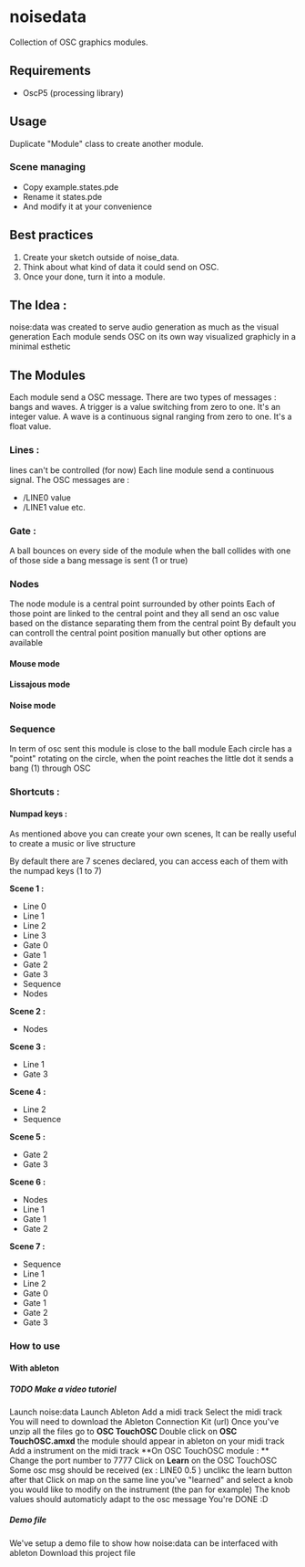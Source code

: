 # noisedata
Collection of OSC graphics modules.

## Requirements
- OscP5 (processing library)

## Usage
Duplicate "Module" class to create another module.

### Scene managing
- Copy example.states.pde 
- Rename it states.pde
- And modify it at your convenience


## Best practices
1. Create your sketch outside of noise_data. 
2. Think about what kind of data it could send on OSC.
3. Once your done, turn it into a module.



## The Idea :
noise:data was created to serve audio generation as much as the visual generation
Each module sends OSC on its own way visualized graphicly in a minimal esthetic


## The Modules

Each module send a OSC message. There are two types of messages : bangs and waves.
A trigger is a value switching from zero to one. It's an integer value.
A wave is a continuous signal ranging from zero to one. It's a float value.

### Lines :
lines can't be controlled (for now)
Each line module send a continuous signal.
The OSC messages are :
- /LINE0 value
- /LINE1 value
etc.

### Gate :
A ball bounces on every side of the module when the ball collides with one of those side a bang message is sent (1 or true)

### Nodes
The node module is a central point surrounded by other points
Each of those point are linked to the central point and they all send an osc value based on the distance separating them from the central point
By default you can controll the central point position manually but other options are available

#### Mouse mode

#### Lissajous mode

#### Noise mode

### Sequence
In term of osc sent this module is close to the ball module
Each circle has a "point" rotating on the circle, when the point reaches the little dot it sends a bang (1) through OSC




### Shortcuts :
#### Numpad keys :
As mentioned above you can create your own scenes, It can be really useful to create a music or live structure 

By default there are 7 scenes declared, you can access each of them with the numpad keys (1 to 7)

**Scene 1 :**
- Line 0
- Line 1 
- Line 2
- Line 3
- Gate 0
- Gate 1
- Gate 2
- Gate 3
- Sequence
- Nodes

**Scene 2 :**
- Nodes

**Scene 3 :**
- Line 1 
- Gate 3

**Scene 4 :**
- Line 2 
- Sequence

**Scene 5 :** 
- Gate 2 
- Gate 3

**Scene 6 :** 
- Nodes
- Line 1
- Gate 1 
- Gate 2

**Scene 7 :** 
- Sequence
- Line 1
- Line 2
- Gate 0
- Gate 1
- Gate 2
- Gate 3

### How to use 

#### With ableton
##### TODO Make a video tutoriel
Launch noise:data
Launch Ableton 
Add a midi track
Select the midi track 
You will need to download the Ableton Connection Kit (url)
Once you've unzip all the files go to **OSC TouchOSC**
Double click on **OSC TouchOSC.amxd**  the module should appear in ableton on your midi track
Add a instrument on the midi track
**On OSC TouchOSC module : **
Change the port number to 7777
Click on **Learn** on the OSC TouchOSC
Some osc msg should be received (ex : LINE0 0.5 ) unclikc the learn button after that
Click on map on the same line you've "learned" and select a knob you would like to modify on the instrument (the pan for example)
The knob values should automaticly adapt to the osc message
You're DONE :D


##### Demo file
We've setup a demo file to show how noise:data can be interfaced with ableton
Download this project file



